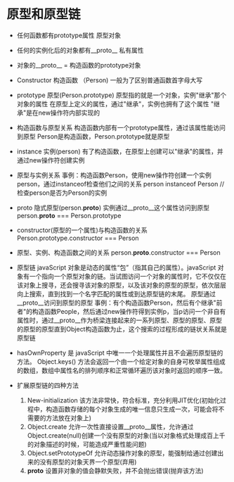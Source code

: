 # 原型和原型链

- 任何函数都有prototype属性 原型对象
- 任何的实例化后的对象都有__proto__ 私有属性
- 对象的__proto__ = 构造函数的prototype对象

- Constructor 构造函数 （Person)
    一般为了区别普通函数首字母大写

- prototype 原型(Person.prototype)
    原型指的就是一个对象，实例"继承"那个对象的属性
    在原型上定义的属性，通过"继承"，实例也拥有了这个属性
    "继承"是在new操作符内部实现的

- 构造函数与原型关系
    构造函数内部有一个prototype属性，通过该属性能访问到原型
    Person是构造函数，Person.prototype就是原型

- instance 实例(person)
    有了构造函数，在原型上创建可以"继承"的属性，并通过new操作符创建实例

- 原型与实例关系
    事例：构造函数Person，使用new操作符创建一个实例person，通过instanceof检查他们之间的关系
    person instanceof Person  // 检查person是否为Person的实例

- proto 隐式原型(person.__proto__)
    实例通过__proto__这个属性访问到原型
    person.__proto__ === Person.prototype

- constructor(原型的一个属性)与构造函数的关系
    Person.prototype.constructor === Person

- 原型、实例、构造函数之间的关系
    person.__proto__.constructor === Person

- 原型链
    javaScript 对象是动态的属性“包”（指其自己的属性）。javaScript 对象有一个指向一个原型对象的链。当试图访问一个对象的属性时，它不仅仅在该对象上搜寻，还会搜寻该对象的原型，以及该对象的原型的原型，依次层层向上搜索，直到找到一个名字匹配的属性或到达原型链的末尾。
    原型通过__proto__访问到原型的原型
    事例：有个构造函数Person，然后有个继承"前者"的构造函数People，然后通过new操作符得到实例p，当p访问一个非自有属性时，通过__proto__作为桥梁连接起来的一系列原型、原型的原型、原型的原型的原型直到Object构造函数为止，这个搜索的过程形成的链状关系就是原型链

- hasOwnProperty 是 javaScript 中唯一一个处理属性并且不会遍历原型链的方法。
  Object.keys() 方法会返回一个由一个给定对象的自身可枚举属性组成的数组，数组中属性名的排列顺序和正常循环遍历该对象时返回的顺序一致。

- 扩展原型链的四种方法
    1. New-initialization 
        该方法非常快，符合标准，充分利用JIT优化(初始化过程中，构造函数存储的每个对象生成的唯一信息只生成一次，可能会将不需要的方法放在对象上)
    2. Object.create
        允许一次性直接设置__proto__属性，允许通过Object.create(null)创建一个没有原型的对象(当以对象格式处理成百上千的对象描述的时候，可能造成严重性能问题)
    3. Object.setPrototypeOf
        允许动态操作对象的原型，能强制给通过创建出来的没有原型的对象天界一个原型(弃用)
    4. __proto__
        设置非对象的值会静默失败，并不会抛出错误(抛弃该方法)